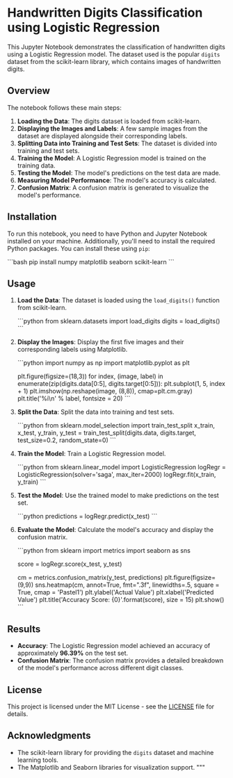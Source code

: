 
# Handwritten Digits Classification using Logistic Regression

This Jupyter Notebook demonstrates the classification of handwritten digits using a Logistic Regression model. The dataset used is the popular `digits` dataset from the scikit-learn library, which contains images of handwritten digits.

## Overview

The notebook follows these main steps:

1. **Loading the Data**: The digits dataset is loaded from scikit-learn.
2. **Displaying the Images and Labels**: A few sample images from the dataset are displayed alongside their corresponding labels.
3. **Splitting Data into Training and Test Sets**: The dataset is divided into training and test sets.
4. **Training the Model**: A Logistic Regression model is trained on the training data.
5. **Testing the Model**: The model's predictions on the test data are made.
6. **Measuring Model Performance**: The model's accuracy is calculated.
7. **Confusion Matrix**: A confusion matrix is generated to visualize the model's performance.

## Installation

To run this notebook, you need to have Python and Jupyter Notebook installed on your machine. Additionally, you'll need to install the required Python packages. You can install these using `pip`:

\`\`\`bash
pip install numpy matplotlib seaborn scikit-learn
\`\`\`

## Usage

1. **Load the Data**: The dataset is loaded using the `load_digits()` function from scikit-learn.

    \`\`\`python
    from sklearn.datasets import load_digits
    digits = load_digits()
    \`\`\`

2. **Display the Images**: Display the first five images and their corresponding labels using Matplotlib.

    \`\`\`python
    import numpy as np 
    import matplotlib.pyplot as plt

    plt.figure(figsize=(18,3))
    for index, (image, label) in enumerate(zip(digits.data[0:5], digits.target[0:5])):
        plt.subplot(1, 5, index + 1)
        plt.imshow(np.reshape(image, (8,8)), cmap=plt.cm.gray)
        plt.title('%i\\n' % label, fontsize = 20)
    \`\`\`

3. **Split the Data**: Split the data into training and test sets.

    \`\`\`python
    from sklearn.model_selection import train_test_split
    x_train, x_test, y_train, y_test = train_test_split(digits.data, digits.target, test_size=0.2, random_state=0)
    \`\`\`

4. **Train the Model**: Train a Logistic Regression model.

    \`\`\`python
    from sklearn.linear_model import LogisticRegression
    logRegr = LogisticRegression(solver='saga', max_iter=2000)
    logRegr.fit(x_train, y_train)
    \`\`\`

5. **Test the Model**: Use the trained model to make predictions on the test set.

    \`\`\`python
    predictions = logRegr.predict(x_test)
    \`\`\`

6. **Evaluate the Model**: Calculate the model's accuracy and display the confusion matrix.

    \`\`\`python
    from sklearn import metrics
    import seaborn as sns

    score = logRegr.score(x_test, y_test)

    cm = metrics.confusion_matrix(y_test, predictions)
    plt.figure(figsize=(9,9))
    sns.heatmap(cm, annot=True, fmt=".3f", linewidths=.5, square = True, cmap = 'Pastel1')
    plt.ylabel('Actual Value')
    plt.xlabel('Predicted Value')
    plt.title('Accuracy Score: {0}'.format(score), size = 15)
    plt.show()
    \`\`\`

## Results

- **Accuracy**: The Logistic Regression model achieved an accuracy of approximately **96.39%** on the test set.
- **Confusion Matrix**: The confusion matrix provides a detailed breakdown of the model's performance across different digit classes.

## License

This project is licensed under the MIT License - see the [LICENSE](LICENSE) file for details.

## Acknowledgments

- The scikit-learn library for providing the `digits` dataset and machine learning tools.
- The Matplotlib and Seaborn libraries for visualization support.
"""

